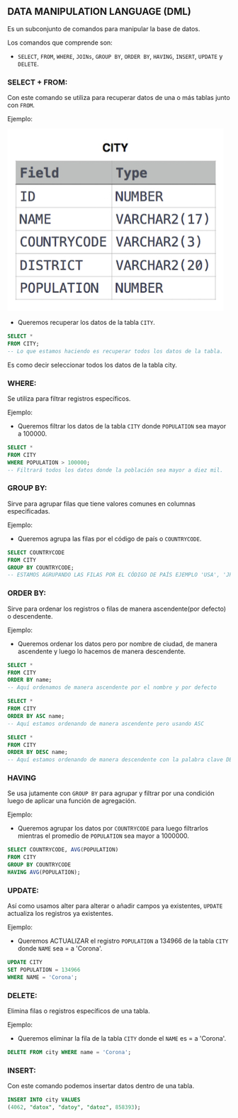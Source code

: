 ## DATA MANIPULATION LANGUAGE (DML)

Es un subconjunto de comandos para manipular la base de datos.

Los comandos que comprende son:

- `SELECT`, `FROM`, `WHERE`, `JOINs`, `GROUP BY`, `ORDER BY`, `HAVING`, `INSERT`, `UPDATE` y `DELETE`.

### SELECT + FROM:
Con este comando se utiliza para recuperar datos de una o más tablas junto con `FROM`.

Ejemplo:

<img src="./src/tabla1.png">

- Queremos recuperar los datos de la tabla `CITY`.

```sql
SELECT *
FROM CITY;
-- Lo que estamos haciendo es recuperar todos los datos de la tabla.
```

Es como decir seleccionar  todos los datos de la tabla city.


### WHERE:
Se utiliza para filtrar registros específicos.

Ejemplo:

- Queremos filtrar los datos de la tabla `CITY` donde `POPULATION` sea mayor a 100000.

```sql
SELECT *
FROM CITY
WHERE POPULATION > 100000;
-- Filtrará todos los datos donde la población sea mayor a diez mil.
```

### GROUP BY:
Sirve para agrupar filas que tiene valores comunes en columnas especificadas.

Ejemplo:

- Queremos agrupa las filas por el código de país o `COUNTRYCODE`.

```sql
SELECT COUNTRYCODE
FROM CITY
GROUP BY COUNTRYCODE;
-- ESTAMOS AGRUPANDO LAS FILAS POR EL CÓDIGO DE PAÍS EJEMPLO 'USA', 'JPN', ETC.
```

### ORDER BY:
Sirve para ordenar los registros o filas de manera ascendente(por defecto) o descendente.

Ejemplo:

- Queremos ordenar los datos pero por nombre de ciudad, de manera ascendente y luego lo hacemos de manera descendente.

```sql
SELECT *
FROM CITY
ORDER BY name;
-- Aquí ordenamos de manera ascendente por el nombre y por defecto
```

```sql
SELECT *
FROM CITY
ORDER BY ASC name;
-- Aquí estamos ordenando de manera ascendente pero usando ASC
```

```sql
SELECT *
FROM CITY
ORDER BY DESC name;
-- Aquí estamos ordenando de manera descendente con la palabra clave DESC
```

### HAVING
Se usa jutamente con `GROUP BY` para agrupar y filtrar por una condición luego de aplicar una función de agregación.

Ejemplo: 

- Queremos agrupar los datos por `COUNTRYCODE` para luego filtrarlos mientras el promedio de `POPULATION` sea mayor a 1000000.

```sql
SELECT COUNTRYCODE, AVG(POPULATION)
FROM CITY
GROUP BY COUNTRYCODE
HAVING AVG(POPULATION);
```

### UPDATE:
Así como usamos alter para alterar o añadir campos ya existentes, `UPDATE` actualiza los registros ya existentes.

Ejemplo:

- Queremos ACTUALIZAR el registro `POPULATION` a 134966 de la tabla `CITY` donde `NAME` sea = a 'Corona'.

```sql
UPDATE CITY
SET POPULATION = 134966
WHERE NAME = 'Corona';
```

### DELETE:
Elimina filas o registros específicos de una tabla.

Ejemplo:

- Queremos eliminar la fila de la tabla `CITY` donde el `NAME` es = a 'Corona'.

```sql
DELETE FROM city WHERE name = 'Corona';
```

### INSERT: 
Con este comando podemos insertar datos dentro de una tabla.


```sql
INSERT INTO city VALUES
(4062, "datox", "datoy", "datoz", 858393);
```
